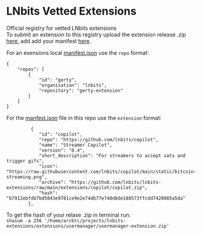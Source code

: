 # LNbits Vetted Extensions
Official registry for vetted LNbits extensions<br/>
To submit an extension to this registry upload the extension release .zip <a href="https://github.com/lnbits/lnbits-extensions/tree/main/extensions">here</a>, add add your manifest <a href="https://github.com/lnbits/lnbits-extensions/blob/main/extensions.json">here</a>.

For an exensions local <a href="https://github.com/lnbits/gerty-extension/blob/main/manifest.json">manifest.json</a> use the `repo` format:
```
{
    "repos": [
        {
            "id": "gerty",
            "organisation": "lnbits",
            "repository": "gerty-extension"
        }
    ]
}
```
For the <a href="https://github.com/lnbits/lnbits-extensions/blob/main/extensions.json">manfest.json</a> file in this repo use the `extension` format:
```
         {
            "id": "copilot",
            "repo": "https://github.com/lnbits/copilot",
            "name": "Streamer Copilot",
            "version": "0.4",
            "short_description": "For streamers to accept sats and trigger gifs",
            "icon": "https://raw.githubusercontent.com/lnbits/copilot/main/static/bitcoin-streaming.png",
            "archive": "https://github.com/lnbits/lnbits-extensions/raw/main/extensions/copilot/copilot.zip",
            "hash": "b7912ebfdb7bd5043e9781ce9e2e74db77e748d8de188573ffcdd7420085a5da"
        },
```
To get the hash of your relase .zip in terminal run: <br/>
`shasum -a 256 '/home/arcbtc/projects/lnbits-extensions/extensions/usermanager/usermanager-extension.zip' `
